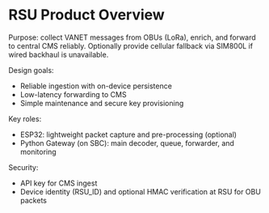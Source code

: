 # RSU Product Overview

Purpose: collect VANET messages from OBUs (LoRa), enrich, and forward to central CMS reliably. Optionally provide cellular fallback via SIM800L if wired backhaul is unavailable.

Design goals:
- Reliable ingestion with on-device persistence
- Low-latency forwarding to CMS
- Simple maintenance and secure key provisioning

Key roles:
- ESP32: lightweight packet capture and pre-processing (optional)
- Python Gateway (on SBC): main decoder, queue, forwarder, and monitoring

Security:
- API key for CMS ingest
- Device identity (RSU_ID) and optional HMAC verification at RSU for OBU packets


